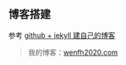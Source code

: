 
## 博客搭建

参考 [github + jekyll 建自己的博客](https://wenfh2020.com/2020/02/17/make-blog/)

> 我的博客：[wenfh2020.com](wenfh2020.com)

